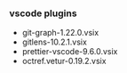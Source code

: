 ### vscode plugins
- git-graph-1.22.0.vsix
- gitlens-10.2.1.vsix
- prettier-vscode-9.6.0.vsix
- octref.vetur-0.19.2.vsix
